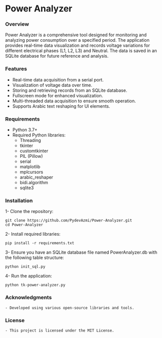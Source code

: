 # Power Analyzer
### Overview
Power Analyzer is a comprehensive tool designed for monitoring and analyzing power consumption over a specified period.
The application provides real-time data visualization and records voltage variations for different electrical phases (L1, L2, L3) and Neutral.
The data is saved in an SQLite database for future reference and analysis.

### Features
- Real-time data acquisition from a serial port.
- Visualization of voltage data over time.
- Storing and retrieving records from an SQLite database.
- Fullscreen mode for enhanced visualization.
- Multi-threaded data acquisition to ensure smooth operation.
- Supports Arabic text reshaping for UI elements.

### Requirements
- Python 3.7+
- Required Python libraries:
    - Threading
    - tkinter
    - customtkinter
    - PIL (Pillow)
    - serial
    - matplotlib
    - mplcursors
    - arabic_reshaper
    - bidi.algorithm
    - sqlite3

### Installation
1- Clone the repository:
  ```
  git clone https://github.com/PydevAzmi/Power-Analyzer.git
  cd Power-Analyzer
  ```
  
2- Install required libraries:
  ```
  pip install -r requirements.txt
  
  ```

3- Ensure you have an SQLite database file named PowerAnalyzer.db with the following table structure:
  ```
  python init_sql.py
  ```

4- Run the application:
  ```
  python tk-power-analyzer.py
  ```

### Acknowledgments
    - Developed using various open-source libraries and tools.

### License
    - This project is licensed under the MIT License.

